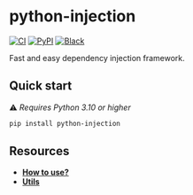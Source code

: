 # python-injection

[![CI](https://github.com/soon-app/python-injection/actions/workflows/ci.yml/badge.svg)](https://github.com/soon-app/python-injection)
[![PyPI](https://badge.fury.io/py/python-injection.svg)](https://pypi.org/project/python-injection/)
[![Black](https://img.shields.io/badge/code%20style-black-000000.svg)](https://github.com/psf/black)

Fast and easy dependency injection framework.

## Quick start

⚠️ _Requires Python 3.10 or higher_

```bash
pip install python-injection
```

## Resources

* [**How to use?**](documentation/how-to-use.md)
* [**Utils**](documentation/utils.md)
